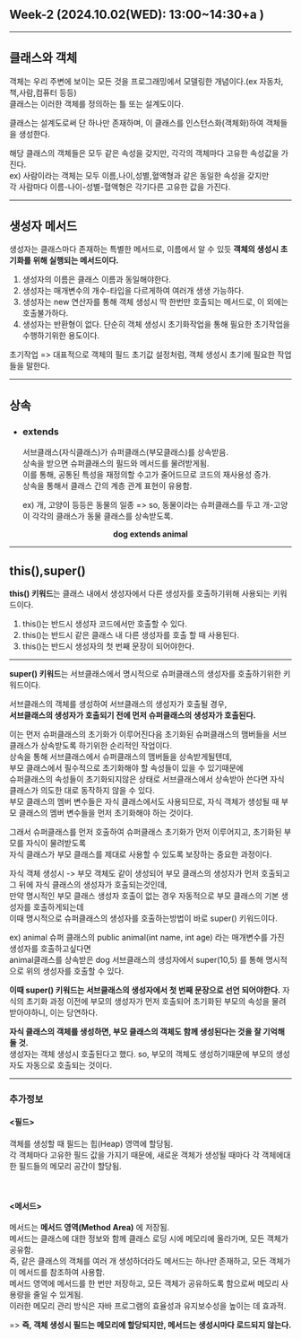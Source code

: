 ## Week-2 (2024.10.02(WED): 13:00~14:30+a )
<hr>

## 클래스와 객체

객체는 우리 주변에 보이는 모든 것을 프로그래밍에서 모델링한 개념이다.(ex 자동차,책,사람,컴퓨터 등등)  
클래스는 이러한 객체를 정의하는 틀 또는 설계도이다.  

클래스는 설계도로써 단 하나만 존재하며, 이 클래스를 인스턴스화(객체화)하여 객체들을 생성한다. 

해당 클래스의 객체들은 모두 같은 속성을 갖지만, 각각의 객체마다 고유한 속성값을 가진다.   
ex) 사람이라는 객체는 모두 이름,나이,성별,혈액형과 같은 동일한 속성을 갖지만    
    각 사람마다 이름-나이-성별-혈액형은 각기다른 고유한 값을 가진다.   

<hr>

## 생성자 메서드

생성자는 클래스마다 존재하는 특별한 메서드로, 이름에서 알 수 있듯 **객체의 생성시 초기화를 위해 실행되는 메서드이다.**  

1. 생성자의 이름은 클래스 이름과 동일해야한다.
2. 생성자는 매개변수의 개수-타입을 다르게하여 여러개 생생 가능하다.
3. 생성자는 new 연산자를 통해 객체 생성시 딱 한번만 호출되는 메서드로, 이 외에는 호출불가하다.
4. 생성자는 반환형이 없다. 단순히 객체 생성시 초기화작업을 통해 필요한 초기작업을 수행하기위한 용도이다.  


초기작업 => 대표적으로 객체의 필드 초기값 설정처럼, 객체 생성시 초기에 필요한 작업들을 말한다. 


<hr>

## 상속

- ### extends

  서브클래스(자식클래스)가 슈퍼클래스(부모클래스)를 상속받음.  
  상속을 받으면 슈퍼클래스의 필드와 메서드를 물려받게됨.   
  이를 통해, 공통된 특성을 재정의할 수고가 줄어드므로 코드의 재사용성 증가.  
  상속을 통해서 클래스 간의 계층 관계 표현이 유용함.  

  ex) 
  개, 고양이 등등은 동물의 일종 => so, 동물이라는 슈퍼클래스를 두고 개-고양이 각각의 클래스가 동물 클래스를 상속받도록.
  

**<div align="center">dog extends animal</div>**


<hr>


## this(),super()

**this() 키워드**는 클래스 내에서 생성자에서 다른 생성자를 호출하기위해 사용되는 키워드이다.

1. this()는 반드시 생성자 코드에서만 호출할 수 있다.
2. this()는 반드시 같은 클래스 내 다른 생성자를 호출 할 때 사용된다.
3. this()는 반드시 생성자의 첫 번째 문장이 되어야한다.  

<hr>

**super() 키워드**는 서브클래스에서 명시적으로 슈퍼클래스의 생성자를 호출하기위한 키워드이다.  

서브클래스의 객체를 생성하여 서브클래스의 생성자가 호출될 경우,  
**서브클래스의 생성자가 호출되기 전에 먼저 슈퍼클래스의 생성자가 호출된다.**  

이는 먼저 슈퍼클래스의 초기화가 이루어진다음 초기화된 슈퍼클래스의 맴버들을 서브클래스가 상속받도록 하기위한 순리적인 작업이다.    
상속을 통해 서브클래스에서 슈퍼클래스의 맴버들을 상속받게될텐데,  
부모 클래스에서 필수적으로 초기화해야 할 속성들이 있을 수 있기때문에      
슈퍼클래스의 속성들이 초기화되지않은 상태로 서브클래스에서 상속받아 쓴다면 자식 클래스가 의도한 대로 동작하지 않을 수 있다.  
부모 클래스의 멤버 변수들은 자식 클래스에서도 사용되므로, 자식 객체가 생성될 때 부모 클래스의 멤버 변수들을 먼저 초기화해야 하는 것이다.  

그래서 슈퍼클래스를 먼저 호출하여 슈퍼클래스 초기화가 먼저 이루어지고, 초기화된 부모를 자식이 물려받도록    
자식 클래스가 부모 클래스를 제대로 사용할 수 있도록 보장하는 중요한 과정이다.    

자식 객체 생성시 -> 부모 객체도 같이 생성되어 부모 클래스의 생성자가 먼저 호출되고 그 뒤에 자식 클래스의 생성자가 호출되는것인데,  
만약 명시적인 부모 클래스 생성자 호출이 없는 경우 자동적으로 부모 클래스의 기본 생성자를 호출하게되는데  
이때 명시적으로 슈퍼클래스의 생성자를 호출하는방법이 바로 super() 키워드이다.  

ex) animal 슈퍼 클래스의 public animal(int name, int age) 라는 매개변수를 가진 생성자를 호출하고싶다면  
animal클래스를 상속받은 dog 서브클래스의 생성자에서 super(10,5) 를 통해 명시적으로 위의 생성자를 호출할 수 있다.

**이때 super() 키워드는 서브클래스의 생성자에서 첫 번째 문장으로 선언 되어야한다.**
자식의 초기화 과정 이전에 부모의 생성자가 먼저 호출되어 초기화된 부모의 속성을 물려받아야하니, 이는 당연하다.  

**자식 클래스의 객체를 생성하면, 부모 클래스의 객체도 함께 생성된다는 것을 잘 기억해둘 것.**  
생성자는 객체 생성시 호출된다고 했다. so, 부모의 객체도 생성하기때문에 부모의 생성자도 자동으로 호출되는 것이다.


<hr>

### 추가정보

#### <필드>  

객체를 생성할 때 필드는 힙(Heap) 영역에 할당됨.  
각 객체마다 고유한 필드 값을 가지기 때문에, 새로운 객체가 생성될 때마다 각 객체에대한 필드들의 메모리 공간이 할당됨.  

<br>

#### <메서드>  

메서드는 **메서드 영역(Method Area)** 에 저장됨.    
메서드는 클래스에 대한 정보와 함께 클래스 로딩 시에 메모리에 올라가며, 모든 객체가 공유함.  
즉, 같은 클래스의 객체를 여러 개 생성하더라도 메서드는 하나만 존재하고, 모든 객체가 이 메서드를 참조하여 사용함.  
메서드 영역에 메서드를 한 번만 저장하고, 모든 객체가 공유하도록 함으로써 메모리 사용량을 줄일 수 있게됨.  
이러한 메모리 관리 방식은 자바 프로그램의 효율성과 유지보수성을 높이는 데 효과적.  

=> **즉, 객체 생성시 필드는 메모리에 할당되지만, 메서드는 생성시마다 로드되지 않는다.**
